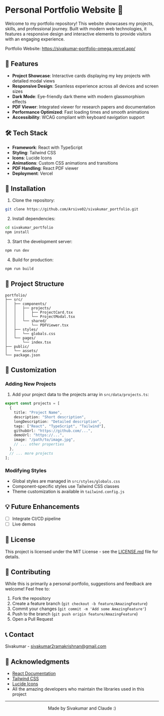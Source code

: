 # Personal Portfolio Website 🚀

Welcome to my portfolio repository! This website showcases my projects, skills, and professional journey. Built with modern web technologies, it features a responsive design and interactive elements to provide visitors with an engaging experience.

Portfolio Website: https://sivakumar-portfolio-omega.vercel.app/ 
## 🌟 Features

- **Project Showcase**: Interactive cards displaying my key projects with detailed modal views
- **Responsive Design**: Seamless experience across all devices and screen sizes
- **Dark Mode**: Eye-friendly dark theme with modern glassmorphism effects
- **PDF Viewer**: Integrated viewer for research papers and documentation
- **Performance Optimized**: Fast loading times and smooth animations
- **Accessibility**: WCAG compliant with keyboard navigation support

## 🛠️ Tech Stack

- **Framework**: React with TypeScript
- **Styling**: Tailwind CSS
- **Icons**: Lucide Icons
- **Animations**: Custom CSS animations and transitions
- **PDF Handling**: React PDF viewer
- **Deployment**: Vercel

## 🔧 Installation

1. Clone the repository:
```bash
git clone https://github.com/Arsive02/sivakumar_portfolio.git
```

2. Install dependencies:
```bash
cd sivakumar_portfolio
npm install
```

3. Start the development server:
```bash
npm run dev
```

4. Build for production:
```bash
npm run build
```

## 📁 Project Structure

```
portfolio/
├── src/
│   ├── components/
│   │   ├── projects/
│   │   │   ├── ProjectCard.tsx
│   │   │   └── ProjectModal.tsx
│   │   └── shared/
│   │       └── PDFViewer.tsx
│   ├── styles/
│   │   └── globals.css
│   └── pages/
│       └── index.tsx
├── public/
│   └── assets/
└── package.json
```

## 🎨 Customization

### Adding New Projects

1. Add your project data to the projects array in `src/data/projects.ts`:
```typescript
export const projects = [
  {
    title: "Project Name",
    description: "Short description",
    longDescription: "Detailed description",
    tags: ["React", "TypeScript", "Tailwind"],
    githubUrl: "https://github.com/...",
    demoUrl: "https://...",
    image: "/path/to/image.jpg",
    // ... other properties
  },
  // ... more projects
];
```

### Modifying Styles

- Global styles are managed in `src/styles/globals.css`
- Component-specific styles use Tailwind CSS classes
- Theme customization is available in `tailwind.config.js`

## 💡 Future Enhancements

- [ ] Integrate CI/CD pipeline
- [ ] Live demos

## 📄 License

This project is licensed under the MIT License - see the [LICENSE.md](LICENSE.md) file for details.

## 🤝 Contributing

While this is primarily a personal portfolio, suggestions and feedback are welcome! Feel free to:

1. Fork the repository
2. Create a feature branch (`git checkout -b feature/AmazingFeature`)
3. Commit your changes (`git commit -m 'Add some AmazingFeature'`)
4. Push to the branch (`git push origin feature/AmazingFeature`)
5. Open a Pull Request

## 📞 Contact

Sivakumar - sivakumar2ramakrishnan@gmail.com

## 🙏 Acknowledgments

- [React Documentation](https://reactjs.org/)
- [Tailwind CSS](https://tailwindcss.com/)
- [Lucide Icons](https://lucide.dev/)
- All the amazing developers who maintain the libraries used in this project

---

<p align="center">Made by Sivakumar and Claude :) </p>
